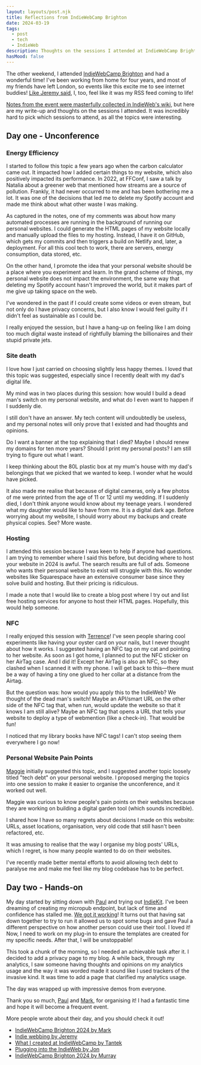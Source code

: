 ```yaml
---	
layout: layouts/post.njk	
title: Reflections from IndieWebCamp Brighton
date: 2024-03-19
tags:	
  - post		
  - tech
  - IndieWeb
description: Thoughts on the sessions I attended at IndieWebCamp Brighton.
hasMood: false	
---	
```


The other weekend, I attended [IndieWebCamp Brighton](https://indieweb.org/2024/Brighton) and had a wonderful time! I've been working from home for four years, and most of my friends have left London, so events like this excite me to see internet buddies! [Like Jeremy said](https://adactio.com/notes/20962), I, too, feel like it was my RSS feed coming to life!

[Notes from the event were masterfully collected in IndieWeb's wiki](https://indieweb.org/2024/Brighton/Schedule#Saturday), but here are my write-up and thoughts on the sessions I attended. It was incredibly hard to pick which sessions to attend, as all the topics were interesting. 

## Day one - Unconference

### Energy Efficiency
I started to follow this topic a few years ago when the carbon calculator came out. It impacted how I added certain things to my website, which also positively impacted its performance. In 2022, at FFConf, I saw a talk by Natalia about a greener web that mentioned how streams are a source of pollution. Frankly, it had never occurred to me and has been bothering me a lot. It was one of the decisions that led me to delete my Spotify account and made me think about what other waste I was making. 

As captured in the notes, one of my comments was about how many automated processes are running in the background of running our personal websites. I could generate the HTML pages of my website locally and manually upload the files to my hosting. Instead, I have it on GitHub, which gets my commits and then triggers a build on Netlify and, later, a deployment. For all this cool tech to work, there are servers, energy consumption, data stored, etc. 

On the other hand, I promote the idea that your personal website should be a place where you experiment and learn. In the grand scheme of things, my personal website does not impact the environment, the same way that deleting my Spotify account hasn't improved the world, but it makes part of me give up taking space on the web.

I've wondered in the past if I could create some videos or even stream, but not only do I have privacy concerns, but I also know I would feel guilty if I didn't feel as sustainable as I could be. 

I really enjoyed the session, but I have a hang-up on feeling like I am doing too much digital waste instead of rightfully blaming the billionaires and their stupid private jets. 

### Site death
I love how I just carried on choosing slightly less happy themes. I loved that this topic was suggested, especially since I recently dealt with my dad's digital life. 

My mind was in two places during this session: how would I build a dead man's switch on my personal website, and what do I even want to happen if I suddenly die.

I still don't have an answer. My tech content will undoubtedly be useless, and my personal notes will only prove that I existed and had thoughts and opinions. 

Do I want a banner at the top explaining that I died? Maybe I should renew my domains for ten more years? Should I print my personal posts? I am still trying to figure out what I want. 

I keep thinking about the 80L plastic box at my mum's house with my dad's belongings that we picked that we wanted to keep. I wonder what he would have picked.

It also made me realise that because of digital cameras, only a few photos of me were printed from the age of 11 or 12 until my wedding. If I suddenly died, I don't think anyone would know about my teenage years. I wondered what my daughter would like to have from me. It is a digital dark age. Before worrying about my website, I should worry about my backups and create physical copies. See? More waste. 

### Hosting

I attended this session because I was keen to help if anyone had questions. I am trying to remember where I said this before, but deciding where to host your website in 2024 is awful. The search results are full of ads. Someone who wants their personal website to exist will struggle with this. No wonder websites like Squarespace have an extensive consumer base since they solve build and hosting. But their pricing is ridiculous.

I made a note that I would like to create a blog post where I try out and list free hosting services for anyone to host their HTML pages. Hopefully, this would help someone. 

### NFC

I really enjoyed this session with [Terrence](https://shkspr.mobi/blog/)! I've seen people sharing cool experiments like having your oyster card on your nails, but I never thought about how it works. I suggested having an NFC tag on my cat and pointing to her website. 
As soon as I got home, I planned to put the NFC sticker on her AirTag case. And I did it! Except her AirTag is also an NFC, so they clashed when I scanned it with my phone. I will get back to this—there must be a way of having a tiny one glued to her collar at a distance from the Airtag.

But the question was: how would you apply this to the IndieWeb? We thought of the dead man's switch! Maybe an API/smart URL on the other side of the NFC tag that, when run, would update the website so that it knows I am still alive? Maybe an NFC tag that opens a URL that tells your website to deploy a type of webmention (like a check-in). That would be fun!

I noticed that my library books have NFC tags! I can't stop seeing them everywhere I go now!

### Personal Website Pain Points
[Maggie](https://maggieappleton.com/) initially suggested this topic, and I suggested another topic loosely titled "tech debt" on your personal website. I proposed merging the topics into one session to make it easier to organise the unconference, and it worked out well. 

Maggie was curious to know people's pain points on their websites because they are working on building a digital garden tool (which sounds incredible).

I shared how I have so many regrets about decisions I made on this website: URLs, asset locations, organisation, very old code that still hasn't been refactored, etc. 

It was amusing to realise that the way I organise my blog posts' URLs, which I regret, is how many people wanted to do on their websites.

I've recently made better mental efforts to avoid allowing tech debt to paralyse me and make me feel like my blog codebase has to be perfect.

## Day two - Hands-on
My day started by sitting down with [Paul](https://paulrobertlloyd.com/) and trying out [IndieKit](https://getindiekit.com/). I've been dreaming of creating my micropub endpoint, but lack of time and confidence has stalled me. [We got it working](https://ohhelloana.blog/testing-indiekit/)! It turns out that having sat down together to try to run it allowed us to spot some bugs and gave Paul a different perspective on how another person could use their tool. I loved it! Now, I need to work on my plug-in to ensure the templates are created for my specific needs. After that, I will be unstoppable!

This took a chunk of the morning, so I needed an achievable task after it. I decided to add a privacy page to my blog. A while back, through my analytics, I saw someone having thoughts and opinions on my analytics usage and the way it was worded made it sound like I used trackers of the invasive kind. It was time to add a page that clarified my analytics usage. 

The day was wrapped up with impressive demos from everyone. 

Thank you so much, [Paul](https://paulrobertlloyd.com/) and [Mark](https://qubyte.codes/), for organising it! I had a fantastic time and hope it will become a frequent event.

More people wrote about their day, and you should check it out!

* [IndieWebCamp Brighton 2024 by Mark](https://qubyte.codes/blog/indiewebcamp-brighton-2024)
* [Indie webbing by Jeremy](https://adactio.com/journal/20968)
* [What I created at IndieWebCamp by Tantek](https://tantek.com/2024/072/t1/created-at-indiewebcamp-brighton)
* [Plugging into the IndieWeb by Jon](https://roobottom.com/articles/plugging-into-the-indieweb/)
* [IndieWebCamp Brighton 2024 by Murray](https://theadhocracy.co.uk/wrote/indiewebcamp-brighton-2024)





